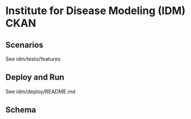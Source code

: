 # Institute for Disease Modeling (IDM) CKAN 

## Scenarios
See idm/tests/features

## Deploy and Run 
See idm/deploy/README.md 

## Schema
